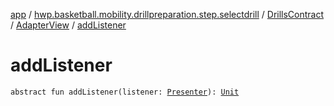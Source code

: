 [app](../../../index.md) / [hwp.basketball.mobility.drillpreparation.step.selectdrill](../../index.md) / [DrillsContract](../index.md) / [AdapterView](index.md) / [addListener](.)

# addListener

`abstract fun addListener(listener: `[`Presenter`](../-presenter/index.md)`): `[`Unit`](https://kotlinlang.org/api/latest/jvm/stdlib/kotlin/-unit/index.html)